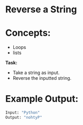 # Reverse a String 

# **Concepts:** 
- Loops
- lists

 **Task:**
- Take a string as input.
- Reverse the inputted string.

# **Example Output:**

```python
Input: "Python" 
Output: "nohtyP" 
```
